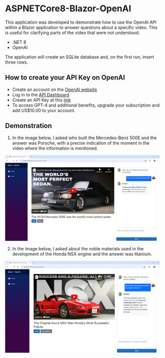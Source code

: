 # ASPNETCore8-Blazor-OpenAI

This application was developed to demonstrate how to use the OpenAI API within a Blazor application to answer questions about a specific video. This is useful for clarifying parts of the video that were not understood.

 - .NET 8
 - OpenAI
 
The application will create an SQLite database and, on the first run, insert three rows.

## How to create your API Key on OpenAI

-   Create an account on the [OpenAI website](https://openai.com/)
-   Log in to the [API Dashboard](https://platform.openai.com/login?launch)
-   Create an API Key at this [link](https://platform.openai.com/api-keys)
-   To access GPT-4 and additional benefits, upgrade your subscription and add US$10.00 to your account.

## Demonstration

 1. In the image below, I asked who built the Mercedes-Benz 500E and the
    answer was Porsche, with a precise indication of the moment in the
    video where the information is mentioned.

![Image1](https://github.com/gustavo-tideman/ASPNETCore8-Blazor-OpenAI/blob/master/docs/Mercedes-Benz-500E.png)

 2. In the image below, I asked about the noble materials used in the development of the Honda NSX engine and the answer was titanium.

![image2](https://github.com/gustavo-tideman/ASPNETCore8-Blazor-OpenAI/blob/master/docs/Honda-NSX.png)
